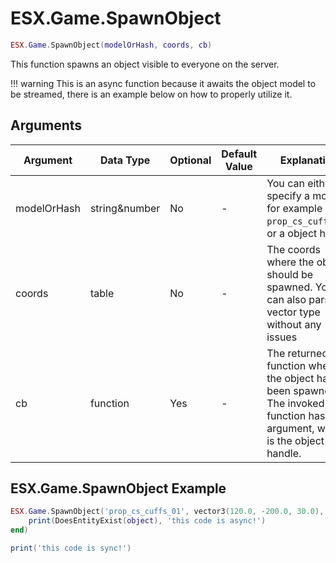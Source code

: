 # ESX.Game.SpawnObject

```lua
ESX.Game.SpawnObject(modelOrHash, coords, cb)
```

This function spawns an object visible to everyone on the server.

!!! warning
      This is an async function because it awaits the object model to be streamed, there is an example below on how to properly utilize it.

## Arguments

| Argument    | Data Type     | Optional | Default Value | Explanation                                                                                                                |
|-------------|---------------|----------|---------------|----------------------------------------------------------------------------------------------------------------------------|
| modelOrHash | string&number | No       | -             | You can either specify a model, for example `prop_cs_cuffs_01`, or a object hash                                           |
| coords      | table         | No       | -             | The coords where the object should be spawned. You can also parse an vector type without any issues                        |
| cb          | function      | Yes      | -             | The returned function when the object has been spawned. The invoked function has one argument, which is the object handle. |

## ESX.Game.SpawnObject Example

```lua
ESX.Game.SpawnObject('prop_cs_cuffs_01', vector3(120.0, -200.0, 30.0), function(object)
	print(DoesEntityExist(object), 'this code is async!')
end)

print('this code is sync!')
```
